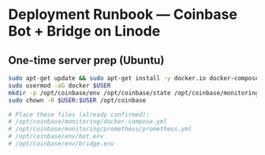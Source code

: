# Deployment Runbook — Coinbase Bot + Bridge on Linode

## One-time server prep (Ubuntu)
```bash
sudo apt-get update && sudo apt-get install -y docker.io docker-compose-plugin
sudo usermod -aG docker $USER
mkdir -p /opt/coinbase/env /opt/coinbase/state /opt/coinbase/monitoring
sudo chown -R $USER:$USER /opt/coinbase

# Place these files (already confirmed):
# /opt/coinbase/monitoring/docker-compose.yml
# /opt/coinbase/monitoring/prometheus/prometheus.yml
# /opt/coinbase/env/bot.env
# /opt/coinbase/env/bridge.env

